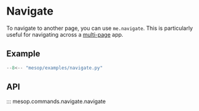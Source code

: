 # Navigate

To navigate to another page, you can use `me.navigate`. This is particularly useful for navigating across a [multi-page](../../guides/multi-pages.md) app.

## Example

```python
--8<-- "mesop/examples/navigate.py"
```

## API

::: mesop.commands.navigate.navigate
